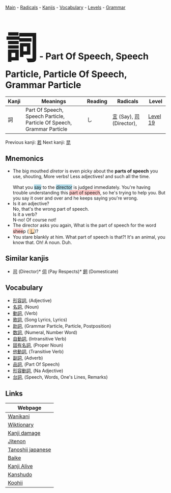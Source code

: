 <style> bigfont {font-size: 100px}</style>
[Main](../README.md) -
[Radicals](../radicals.md) -
[Kanjis](../kanjis.md) -
[Vocabulary](../vocabulary.md) -
[Levels](../levels.md) -
[Grammar](../grammar.md)
# <bigfont> 詞</bigfont> - Part Of Speech, Speech Particle, Particle Of Speech, Grammar Particle 

| Kanji | Meanings | Reading | Radicals | Level |
| --- | --- | --- | --- | --- |
| 詞 | Part Of Speech, Speech Particle, Particle Of Speech, Grammar Particle | し | [言](../radicals/言.md) (Say), [司](../radicals/司.md) (Director),  | [Level 19](../levels/wk_level19.md) |

Previous kanji: [若](若.md) Next kanji: [昆](昆.md) 

## Mnemonics
 * The big mouthed&nbsp;<em>diretor</em>&nbsp;is even picky about the&nbsp;<strong>parts of speech</strong>&nbsp;you use, shouting, More verbs! Less adjectives! and such all the time.<br><br>What you <span style="background-color:#ADD8E6"> say</span> to the <span style="background-color:#ADD8E6"> director</span> is judged immediately. You're having trouble understanding this <span style="background-color:#ffcccb"> part of speech</span>, so he's trying to help you. But you say it over and over and he keeps saying you're wrong.
* Is it an adjective?<br />No, that's the wrong part of speech.<br />Is it a verb?<br />N-no! Of course not!
* The director asks you again, What is the part of speech for the word <span style="background-color:#ffcccb"> shee</span>p (<span style="background-color:#fed8b1"> [し](https://jisho.org/search/し)</span>)?
* You stare blankly at him. What part of speech is that?! It's an animal, you know that. Oh! A noun. Duh.


## Similar kanjis
 * [司](司.md) (Director)* [伺](伺.md) (Pay Respects)* [飼](飼.md) (Domesticate)


## Vocabulary
 * [形容詞](../vocabulary/詞.md), (Adjective)
* [名詞](../vocabulary/詞.md), (Noun)
* [動詞](../vocabulary/詞.md), (Verb)
* [歌詞](../vocabulary/詞.md), (Song Lyrics, Lyrics)
* [助詞](../vocabulary/詞.md), (Grammar Particle, Particle, Postposition)
* [数詞](../vocabulary/詞.md), (Numeral, Number Word)
* [自動詞](../vocabulary/詞.md), (Intransitive Verb)
* [固有名詞](../vocabulary/詞.md), (Proper Noun)
* [他動詞](../vocabulary/詞.md), (Transitive Verb)
* [副詞](../vocabulary/詞.md), (Adverb)
* [品詞](../vocabulary/詞.md), (Part Of Speech)
* [形容動詞](../vocabulary/詞.md), (Na Adjective)
* [台詞](../vocabulary/詞.md), (Speech, Words, One's Lines, Remarks)



## Links 

| Webpage |
| --- |
| [Wanikani          ](https://www.wanikani.com/kanji/詞) |
| [Wiktionary        ](https://en.wiktionary.org/wiki/詞) |
| [Kanji damage      ](http://www.kanjidamage.com/kanji/search?utf8=✓&q=詞) |
| [Jitenon           ](https://jitenon.com/kanji/詞) |
| [Tanoshii japanese ](https://www.tanoshiijapanese.com/dictionary/kanji.cfm?k=詞) |
| [Baike             ](https://baike.baidu.com/item/詞) |
| [Kanji Alive       ](https://app.kanjialive.com/詞) |
| [Kanshudo          ](https://www.kanshudo.com/searchmn?q=詞) |
| [Koohii            ](https://kanji.koohii.com/study/kanji/詞) |
